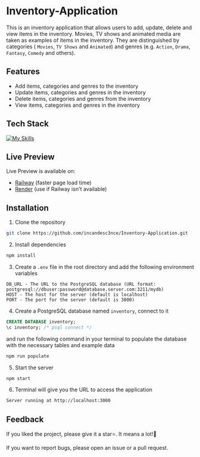 # Inventory-Application

This is an inventory application that allows users to add, update, delete and view items in the inventory. Movies, TV shows and animated media are taken as examples of items in the inventory. They are distinguished by categories ( `Movies`, `TV Shows` and `Animated`) and genres (e.g. `Action`, `Drama`, `Fantasy`, `Comedy` and others).

## Features

- Add items, categories and genres to the inventory
- Update items, categories and genres in the inventory
- Delete items, categories and genres from the inventory
- View items, categories and genres in the inventory

## Tech Stack

[![My Skills](https://skillicons.dev/icons?i=nodejs,ts,express,postgres&theme=dark)](https://github.com/incandesc3nce/)


## Live Preview

Live Preview is available on:
- [Railway](https://inventory-application-production-4134.up.railway.app/) (faster page load time)
- [Render](https://inventory-application-qkx3.onrender.com/) (use if Railway isn't available)


## Installation

1. Clone the repository

```bash
git clone https://github.com/incandesc3nce/Inventory-Application.git
```

2. Install dependencies

```bash
npm install
```

3. Create a `.env` file in the root directory and add the following environment variables

```
DB_URL - The URL to the PostgreSQL database (URL format: postgresql://dbuser:password@database.server.com:3211/mydb)
HOST - The host for the server (default is localhost)
PORT - The port for the server (default is 3000)
```

4. Create a PostgreSQL database named `inventory`, connect to it 
```sql
CREATE DATABASE inventory;
\c inventory; /* psql connect */
```
and run the following command in your terminal to populate the database with the necessary tables and example data

```bash
npm run populate
```

5. Start the server

```bash
npm start
```

6. Terminal will give you the URL to access the application

```bash
Server running at http://localhost:3000
```

## Feedback

If you liked the project, please give it a star⭐. It means a lot!🙂

If you want to report bugs, please open an issue or a pull request.

